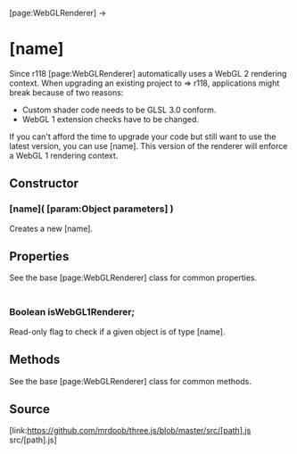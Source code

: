 [page:WebGLRenderer] →

# [name]

Since r118 [page:WebGLRenderer] automatically uses a WebGL 2 rendering
context. When upgrading an existing project to => r118, applications might
break because of two reasons:

  * Custom shader code needs to be GLSL 3.0 conform.
  * WebGL 1 extension checks have to be changed.

If you can't afford the time to upgrade your code but still want to use the
latest version, you can use [name]. This version of the renderer will enforce
a WebGL 1 rendering context.

## Constructor

### [name]( [param:Object parameters] )

Creates a new [name].

## Properties

See the base [page:WebGLRenderer] class for common properties.

### <br/> Boolean isWebGL1Renderer; <br/>

Read-only flag to check if a given object is of type [name].

## Methods

See the base [page:WebGLRenderer] class for common methods.

## Source

[link:https://github.com/mrdoob/three.js/blob/master/src/[path].js
src/[path].js]

